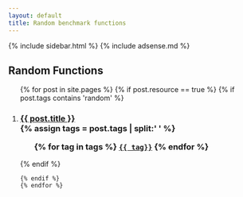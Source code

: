 ```yaml
---
layout: default
title: Random benchmark functions
---
```

{% include sidebar.html %}
{% include adsense.md %}
<div class="home">

  <h2>Random Functions</h2>

  <ol >
    {% for post in site.pages %}
	{% if post.resource == true %}
	{% if post.tags contains 'random' %}
		 <li>
        <h3>
          <a href="{{ post.url | prepend: site.baseurl }}">{{ post.title }}</a>
		  <br />
		{% assign tags = post.tags | split:' ' %}
		<ul>
			{% for tag in tags %}
			<code><a class="fcntag" href="{{ tag | prepend:'/' | prepend: site.baseurl }}">{{ tag}}</a></code>
			{% endfor %}
		</ul>
        </h3>
      </li>
	{% endif %}
     
    {% endif %}
	{% endfor %}
  </ol>

</div>
